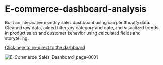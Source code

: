 # E-commerce-dashboard-analysis

Built an interactive monthly sales dashboard using sample Shopify data. Cleaned raw data, added filters by category and date, and visualized trends in product sales and customer behavior using calculated fields and storytelling.

[Click here to re-direct to the dashboard](https://lookerstudio.google.com/s/sDzdzrjuc0k)

![E-Commerce_Sales_Dashboard_page-0001](https://github.com/user-attachments/assets/036c0b37-e177-4f73-a0b6-7fe0590db2f0)
